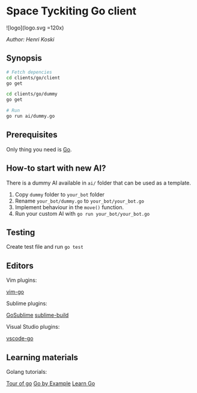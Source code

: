 # Space Tyckiting Go client

![logo](logo.svg =120x)

*Author: Henri Koski*

## Synopsis

```sh
# Fetch depencies
cd clients/go/client
go get

cd clients/go/dummy
go get

# Run
go run ai/dummy.go
```

## Prerequisites

Only thing you need is [Go](https://golang.org/doc/install).

## How-to start with new AI?

There is a dummy AI available in `ai/` folder that can be used as a template.
 1. Copy `dummy` folder to `your_bot` folder
 2. Rename `your_bot/dummy.go` to `your_bot/your_bot.go`
 3. Implement behaviour in the `move()` function.
 4. Run your custom AI with `go run your_bot/your_bot.go`


## Testing

Create test file and run `go test`

## Editors

Vim plugins:

[vim-go](https://github.com/fatih/vim-go)

Sublime plugins:

[GoSublime](https://github.com/DisposaBoy/GoSublime)
[sublime-build](https://github.com/golang/sublime-build)


Visual Studio plugins:

[vscode-go](https://github.com/Microsoft/vscode-go)

## Learning materials

Golang tutorials:

[Tour of go](https://tour.golang.org)
[Go by Example](https://gobyexample.com/)
[Learn Go](https://github.com/golang/go/wiki/Learn)
